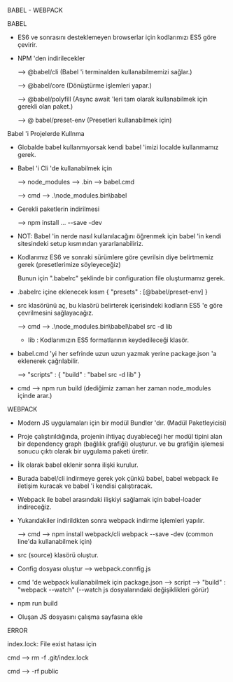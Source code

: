 BABEL - WEBPACK

BABEL

- ES6 ve sonrasını desteklemeyen browserlar için kodlarımızı ES5 göre çevirir.

- NPM 'den indirilecekler

    --> @babel/cli (Babel 'i terminalden kullanabilmemizi sağlar.)

    --> @babel/core (Dönüştürme işlemleri yapar.)

    --> @babel/polyfill (Async await 'leri tam olarak kullanabilmek için gerekli olan paket.)

    --> @ babel/preset-env (Presetleri kullanabilmek için)

Babel 'i Projelerde Kullnma

- Globalde babel kullanmıyorsak kendi babel 'imizi localde kullanmamız gerek.

- Babel 'i Cli 'de kullanabilmek için

    --> node_modules --> .bin --> babel.cmd

    --> cmd --> .\node_modules\.bin\babel

- Gerekli paketlerin indirilmesi 

    --> npm install <paket> <paket> <paket> ... --save -dev

- NOT: Babel 'in nerde nasıl kullanılacağını öğrenmek için babel 'in kendi sitesindeki setup kısmından yararlanabiliriz.

- Kodlarımız ES6 ve sonraki sürümlere göre çevrilsin diye belirtmemiz gerek (presetlerimize söyleyeceğiz)

  Bunun için ".babelrc" şeklinde bir configuration file oluşturmamız gerek.

- .babelrc içine eklenecek kısım 
    {
        "presets" : [@babel/preset-env]
    }

- src klasörünü aç, bu klasörü belirterek içerisindeki kodların ES5 'e göre çevrilmesini sağlayacağız.

    --> cmd --> .\node_modules\.bin\babel\babel src -d lib

    - lib : Kodlarımızın ES5 formatlarının  keydedileceği klasör.

- babel.cmd 'yi her sefrinde uzun uzun yazmak yerine package.json 'a eklenerek çağrılabilir.

    --> "scripts" : {
        "build" : "babel src -d lib"
    }

- cmd --> npm run build (dediğimiz zaman her zaman node_modules içinde arar.)


WEBPACK

- Modern JS uygulamaları için bir modül Bundler 'dır. (Madül Paketleyicisi)

- Proje çalıştırıldığında, projenin ihtiyaç duyableceği her modül tipini alan bir dependency graph (bağlılık grafiği) oluşturur.
  ve bu grafiğin işlemesi sonucu çıktı olarak bir uygulama paketi üretir.

- İlk olarak babel eklenir sonra ilişki kurulur.

- Burada babel/cli indirmeye gerek yok çünkü babel, babel webpack ile iletişim kuracak ve babel 'i kendisi çalıştıracak.

- Webpack ile babel arasındaki ilişkiyi sağlamak için babel-loader indireceğiz.

- Yukarıdakiler indirildkten sonra webpack indirme işlemleri yapılır.

    --> cmd --> npm install webpack/cli webpack --save -dev (common line'da kullanabilmek için)

- src (source) klasörü oluştur.

- Config dosyası oluştur --> webpack.connfig.js

- cmd 'de webpack kullanabilmek için package.json --> script --> "build" : "webpack --watch" (--watch js dosyalarındaki değişiklikleri 
  görür)

- npm run build 

- Oluşan JS dosyasını çalışma sayfasına ekle 


ERROR

index.lock: File exist hatası için 

cmd --> rm -f .git/index.lock 

cmd --> -rf public


